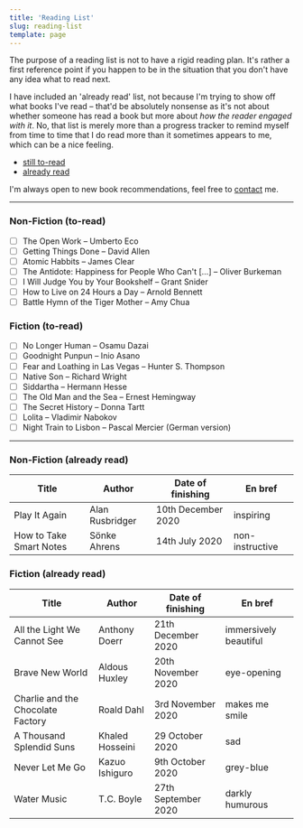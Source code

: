 ```yaml
---
title: 'Reading List'
slug: reading-list
template: page
---
```


The purpose of a reading list is not to have a rigid reading plan.
It's rather a first reference point if you happen to be in the situation that you don't have any idea what to read
next.

I have included an 'already read' list, not because I'm trying to show off what books I've read – that'd be absolutely nonsense as
it's not about whether someone has read a book but more about _how the reader engaged with it_. No, that list is merely more than
a progress tracker to remind myself from time to time that I do read more than it sometimes appears to me, which can be a nice feeling.

- [still to-read](/reading-list/#non-fiction)
- [already read](/reading-list/#non-fiction-1)

I'm always open to new book recommendations, feel free to [contact](/contact/) me.

---

### Non-Fiction (to-read)

- [ ] The Open Work – Umberto Eco
- [ ] Getting Things Done – David Allen
- [ ] Atomic Habbits – James Clear
- [ ] The Antidote: Happiness for People Who Can't [...] – Oliver Burkeman
- [ ] I Will Judge You by Your Bookshelf – Grant Snider
- [ ] How to Live on 24 Hours a Day – Arnold Bennett
- [ ] Battle Hymn of the Tiger Mother – Amy Chua

### Fiction (to-read)

- [ ] No Longer Human – Osamu Dazai
- [ ] Goodnight Punpun – Inio Asano
- [ ] Fear and Loathing in Las Vegas – Hunter S. Thompson
- [ ] Native Son – Richard Wright
- [ ] Siddartha – Hermann Hesse
- [ ] The Old Man and the Sea – Ernest Hemingway
- [ ] The Secret History – Donna Tartt
- [ ] Lolita – Vladimir Nabokov
- [ ] Night Train to Lisbon – Pascal Mercier (German version)

---

### Non-Fiction (already read)

| Title                   | Author          | Date of finishing  | En bref         |
| ----------------------- | --------------- | ------------------ | --------------- |
| Play It Again           | Alan Rusbridger | 10th December 2020 | inspiring       |
| How to Take Smart Notes | Sönke Ahrens    | 14th July 2020     | non-instructive |

### Fiction (already read)

| Title                             | Author          | Date of finishing   | En bref               |
| --------------------------------- | --------------- | ------------------- | --------------------- |
| All the Light We Cannot See       | Anthony Doerr   | 21th December 2020  | immersively beautiful |
| Brave New World                   | Aldous Huxley   | 20th November 2020  | eye-opening           |
| Charlie and the Chocolate Factory | Roald Dahl      | 3rd November 2020   | makes me smile        |
| A Thousand Splendid Suns          | Khaled Hosseini | 29 October 2020     | sad                   |
| Never Let Me Go                   | Kazuo Ishiguro  | 9th October 2020    | grey-blue             |
| Water Music                       | T.C. Boyle      | 27th September 2020 | darkly humurous       |
